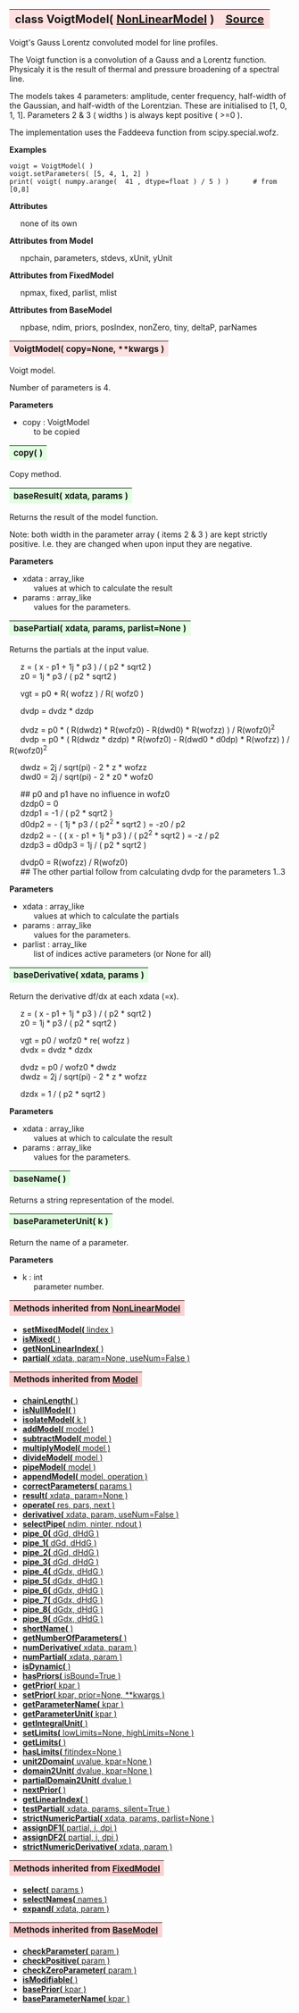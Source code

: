 ---
---
<br><br>

<a name="VoigtModel"></a>
<table><thead style="background-color:#FFE0E0; width:100%; font-size:20px"><tr><th style="text-align:left">
<strong>class VoigtModel(</strong> <a href="./NonLinearModel.html">NonLinearModel</a> )</th><th style="text-align:right"><a href=https://github.com/dokester/BayesicFitting/blob/master/BayesicFitting/source/VoigtModel.py target=_blank>Source</a></th></tr></thead></table>
<p>

Voigt's Gauss Lorentz convoluted model for line profiles.

The Voigt function is a convolution of a Gauss and a Lorentz function.
Physicaly it is the result of thermal and pressure broadening of a spectral
line.

The models takes 4 parameters: amplitude, center frequency, half-width of
the Gaussian, and half-width of the Lorentzian.
These are initialised to [1, 0, 1, 1].
Parameters 2 & 3 ( widths ) is always kept positive ( >=0 ).

The implementation uses the Faddeeva function from scipy.special.wofz.

<b>Examples</b>

    voigt = VoigtModel( )
    voigt.setParameters( [5, 4, 1, 2] )
    print( voigt( numpy.arange(  41 , dtype=float ) / 5 ) )      # from [0,8]


<b>Attributes</b>

&nbsp;&nbsp;&nbsp;&nbsp; none of its own<br>

<b>Attributes from Model</b>

&nbsp;&nbsp;&nbsp;&nbsp; npchain, parameters, stdevs, xUnit, yUnit<br>

<b>Attributes from FixedModel</b>

&nbsp;&nbsp;&nbsp;&nbsp; npmax, fixed, parlist, mlist<br>

<b>Attributes from BaseModel</b>

&nbsp;&nbsp;&nbsp;&nbsp; npbase, ndim, priors, posIndex, nonZero, tiny, deltaP, parNames<br>



<a name="VoigtModel"></a>
<table><thead style="background-color:#FFE0E0; width:100%; font-size:15px"><tr><th style="text-align:left">
<strong>VoigtModel(</strong> copy=None, **kwargs )
</th></tr></thead></table>
<p>

Voigt model.

Number of parameters is 4.

<b>Parameters</b>

* copy  :  VoigtModel<br>
&nbsp;&nbsp;&nbsp;&nbsp; to be copied<br>


<a name="copy"></a>
<table><thead style="background-color:#E0FFE0; width:100%; font-size:15px"><tr><th style="text-align:left">
<strong>copy(</strong> )
</th></tr></thead></table>
<p>
Copy method. 

<a name="baseResult"></a>
<table><thead style="background-color:#E0FFE0; width:100%; font-size:15px"><tr><th style="text-align:left">
<strong>baseResult(</strong> xdata, params )
</th></tr></thead></table>
<p>

Returns the result of the model function.

Note: both width in the parameter array ( items 2 & 3 ) are kept
strictly positive. I.e. they are changed when upon input they are negative.

<b>Parameters</b>

* xdata  :  array_like<br>
&nbsp;&nbsp;&nbsp;&nbsp; values at which to calculate the result<br>
* params  :  array_like<br>
&nbsp;&nbsp;&nbsp;&nbsp; values for the parameters.<br>


<a name="basePartial"></a>
<table><thead style="background-color:#E0FFE0; width:100%; font-size:15px"><tr><th style="text-align:left">
<strong>basePartial(</strong> xdata, params, parlist=None )
</th></tr></thead></table>
<p>

Returns the partials at the input value.

&nbsp;&nbsp;&nbsp;&nbsp; z = ( x - p1 + 1j * p3 ) / ( p2 * sqrt2 )<br>
&nbsp;&nbsp;&nbsp;&nbsp; z0 = 1j * p3 / ( p2 * sqrt2 )<br>

&nbsp;&nbsp;&nbsp;&nbsp; vgt = p0 * R( wofzz ) / R( wofz0 )<br>

&nbsp;&nbsp;&nbsp;&nbsp; dvdp = dvdz * dzdp<br>

&nbsp;&nbsp;&nbsp;&nbsp; dvdz = p0 * ( R(dwdz) * R(wofz0) - R(dwd0) * R(wofzz) ) / R(wofz0)<sup>2</sup><br>
&nbsp;&nbsp;&nbsp;&nbsp; dvdp = p0 * ( R(dwdz * dzdp) * R(wofz0) - R(dwd0 * d0dp) * R(wofzz) ) / R(wofz0)<sup>2</sup><br>

&nbsp;&nbsp;&nbsp;&nbsp; dwdz = 2j / sqrt(pi) - 2 * z  * wofzz<br>
&nbsp;&nbsp;&nbsp;&nbsp; dwd0 = 2j / sqrt(pi) - 2 * z0 * wofz0<br>

&nbsp;&nbsp;&nbsp;&nbsp; ## p0 and p1 have no influence in wofz0<br>
&nbsp;&nbsp;&nbsp;&nbsp; dzdp0 = 0<br>
&nbsp;&nbsp;&nbsp;&nbsp; dzdp1 = -1 / ( p2 * sqrt2 )<br>
&nbsp;&nbsp;&nbsp;&nbsp; d0dp2 = - ( 1j * p3 / ( p2<sup>2</sup> * sqrt2 )              = -z0 / p2<br>
&nbsp;&nbsp;&nbsp;&nbsp; dzdp2 = - ( ( x - p1 + 1j * p3 ) / ( p2<sup>2</sup> * sqrt2 ) = -z  / p2<br>
&nbsp;&nbsp;&nbsp;&nbsp; dzdp3 = d0dp3 = 1j / ( p2 * sqrt2 )<br>

&nbsp;&nbsp;&nbsp;&nbsp; dvdp0 = R(wofzz) / R(wofz0)<br>
&nbsp;&nbsp;&nbsp;&nbsp; ## The other partial follow from calculating dvdp for the parameters 1..3<br>

<b>Parameters</b>

* xdata  :  array_like<br>
&nbsp;&nbsp;&nbsp;&nbsp; values at which to calculate the partials<br>
* params  :  array_like<br>
&nbsp;&nbsp;&nbsp;&nbsp; values for the parameters.<br>
* parlist  :  array_like<br>
&nbsp;&nbsp;&nbsp;&nbsp; list of indices active parameters (or None for all)<br>


<a name="baseDerivative"></a>
<table><thead style="background-color:#E0FFE0; width:100%; font-size:15px"><tr><th style="text-align:left">
<strong>baseDerivative(</strong> xdata, params ) 
</th></tr></thead></table>
<p>

Return the derivative df/dx at each xdata (=x).

&nbsp;&nbsp;&nbsp;&nbsp; z = ( x - p1 + 1j * p3 ) / ( p2 * sqrt2 )<br>
&nbsp;&nbsp;&nbsp;&nbsp; z0 = 1j * p3 / ( p2 * sqrt2 )<br>

&nbsp;&nbsp;&nbsp;&nbsp; vgt = p0 / wofz0 * re( wofzz )<br>
&nbsp;&nbsp;&nbsp;&nbsp; dvdx = dvdz * dzdx<br>

&nbsp;&nbsp;&nbsp;&nbsp; dvdz = p0 / wofz0 * dwdz<br>
&nbsp;&nbsp;&nbsp;&nbsp; dwdz = 2j / sqrt(pi) - 2 * z * wofzz<br>

&nbsp;&nbsp;&nbsp;&nbsp; dzdx = 1 / ( p2 * sqrt2 )<br>

<b>Parameters</b>

* xdata  :  array_like<br>
&nbsp;&nbsp;&nbsp;&nbsp; values at which to calculate the result<br>
* params  :  array_like<br>
&nbsp;&nbsp;&nbsp;&nbsp; values for the parameters.<br>


<a name="baseName"></a>
<table><thead style="background-color:#E0FFE0; width:100%; font-size:15px"><tr><th style="text-align:left">
<strong>baseName(</strong> )
</th></tr></thead></table>
<p>

Returns a string representation of the model.

<a name="baseParameterUnit"></a>
<table><thead style="background-color:#E0FFE0; width:100%; font-size:15px"><tr><th style="text-align:left">
<strong>baseParameterUnit(</strong> k )
</th></tr></thead></table>
<p>

Return the name of a parameter.

<b>Parameters</b>

* k  :  int<br>
&nbsp;&nbsp;&nbsp;&nbsp; parameter number.<br>


<table><thead style="background-color:#FFD0D0; width:100%; font-size:15px"><tr><th style="text-align:left">
<strong>Methods inherited from</strong> <a href="./NonLinearModel.html">NonLinearModel</a></th></tr></thead></table>


* [<strong>setMixedModel(</strong> lindex )](./NonLinearModel.md#setMixedModel)
* [<strong>isMixed(</strong> )](./NonLinearModel.md#isMixed)
* [<strong>getNonLinearIndex(</strong> )](./NonLinearModel.md#getNonLinearIndex)
* [<strong>partial(</strong> xdata, param=None, useNum=False )](./NonLinearModel.md#partial)


<table><thead style="background-color:#FFD0D0; width:100%; font-size:15px"><tr><th style="text-align:left">
<strong>Methods inherited from</strong> <a href="./Model.html">Model</a></th></tr></thead></table>


* [<strong>chainLength(</strong> )](./Model.md#chainLength)
* [<strong>isNullModel(</strong> ) ](./Model.md#isNullModel)
* [<strong>isolateModel(</strong> k )](./Model.md#isolateModel)
* [<strong>addModel(</strong> model )](./Model.md#addModel)
* [<strong>subtractModel(</strong> model )](./Model.md#subtractModel)
* [<strong>multiplyModel(</strong> model )](./Model.md#multiplyModel)
* [<strong>divideModel(</strong> model )](./Model.md#divideModel)
* [<strong>pipeModel(</strong> model )](./Model.md#pipeModel)
* [<strong>appendModel(</strong> model, operation )](./Model.md#appendModel)
* [<strong>correctParameters(</strong> params )](./Model.md#correctParameters)
* [<strong>result(</strong> xdata, param=None )](./Model.md#result)
* [<strong>operate(</strong> res, pars, next )](./Model.md#operate)
* [<strong>derivative(</strong> xdata, param, useNum=False )](./Model.md#derivative)
* [<strong>selectPipe(</strong> ndim, ninter, ndout ) ](./Model.md#selectPipe)
* [<strong>pipe_0(</strong> dGd, dHdG ) ](./Model.md#pipe_0)
* [<strong>pipe_1(</strong> dGd, dHdG ) ](./Model.md#pipe_1)
* [<strong>pipe_2(</strong> dGd, dHdG ) ](./Model.md#pipe_2)
* [<strong>pipe_3(</strong> dGd, dHdG ) ](./Model.md#pipe_3)
* [<strong>pipe_4(</strong> dGdx, dHdG ) ](./Model.md#pipe_4)
* [<strong>pipe_5(</strong> dGdx, dHdG ) ](./Model.md#pipe_5)
* [<strong>pipe_6(</strong> dGdx, dHdG ) ](./Model.md#pipe_6)
* [<strong>pipe_7(</strong> dGdx, dHdG ) ](./Model.md#pipe_7)
* [<strong>pipe_8(</strong> dGdx, dHdG ) ](./Model.md#pipe_8)
* [<strong>pipe_9(</strong> dGdx, dHdG ) ](./Model.md#pipe_9)
* [<strong>shortName(</strong> ) ](./Model.md#shortName)
* [<strong>getNumberOfParameters(</strong> )](./Model.md#getNumberOfParameters)
* [<strong>numDerivative(</strong> xdata, param )](./Model.md#numDerivative)
* [<strong>numPartial(</strong> xdata, param )](./Model.md#numPartial)
* [<strong>isDynamic(</strong> ) ](./Model.md#isDynamic)
* [<strong>hasPriors(</strong> isBound=True ) ](./Model.md#hasPriors)
* [<strong>getPrior(</strong> kpar )](./Model.md#getPrior)
* [<strong>setPrior(</strong> kpar, prior=None, **kwargs )](./Model.md#setPrior)
* [<strong>getParameterName(</strong> kpar )](./Model.md#getParameterName)
* [<strong>getParameterUnit(</strong> kpar )](./Model.md#getParameterUnit)
* [<strong>getIntegralUnit(</strong> )](./Model.md#getIntegralUnit)
* [<strong>setLimits(</strong> lowLimits=None, highLimits=None )](./Model.md#setLimits)
* [<strong>getLimits(</strong> ) ](./Model.md#getLimits)
* [<strong>hasLimits(</strong> fitindex=None )](./Model.md#hasLimits)
* [<strong>unit2Domain(</strong> uvalue, kpar=None )](./Model.md#unit2Domain)
* [<strong>domain2Unit(</strong> dvalue, kpar=None )](./Model.md#domain2Unit)
* [<strong>partialDomain2Unit(</strong> dvalue )](./Model.md#partialDomain2Unit)
* [<strong>nextPrior(</strong> ) ](./Model.md#nextPrior)
* [<strong>getLinearIndex(</strong> )](./Model.md#getLinearIndex)
* [<strong>testPartial(</strong> xdata, params, silent=True )](./Model.md#testPartial)
* [<strong>strictNumericPartial(</strong> xdata, params, parlist=None ) ](./Model.md#strictNumericPartial)
* [<strong>assignDF1(</strong> partial, i, dpi ) ](./Model.md#assignDF1)
* [<strong>assignDF2(</strong> partial, i, dpi ) ](./Model.md#assignDF2)
* [<strong>strictNumericDerivative(</strong> xdata, param ) ](./Model.md#strictNumericDerivative)


<table><thead style="background-color:#FFD0D0; width:100%; font-size:15px"><tr><th style="text-align:left">
<strong>Methods inherited from</strong> <a href="./FixedModel.html">FixedModel</a></th></tr></thead></table>


* [<strong>select(</strong> params ) ](./FixedModel.md#select)
* [<strong>selectNames(</strong> names ) ](./FixedModel.md#selectNames)
* [<strong>expand(</strong> xdata, param ) ](./FixedModel.md#expand)


<table><thead style="background-color:#FFD0D0; width:100%; font-size:15px"><tr><th style="text-align:left">
<strong>Methods inherited from</strong> <a href="./BaseModel.html">BaseModel</a></th></tr></thead></table>


* [<strong>checkParameter(</strong> param ) ](./BaseModel.md#checkParameter)
* [<strong>checkPositive(</strong> param ) ](./BaseModel.md#checkPositive)
* [<strong>checkZeroParameter(</strong> param )](./BaseModel.md#checkZeroParameter)
* [<strong>isModifiable(</strong> ) ](./BaseModel.md#isModifiable)
* [<strong>basePrior(</strong> kpar ) ](./BaseModel.md#basePrior)
* [<strong>baseParameterName(</strong> kpar ) ](./BaseModel.md#baseParameterName)
